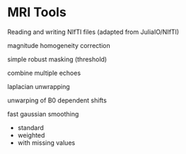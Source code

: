 # MRI Tools

Reading and writing NIfTI files (adapted from JuliaIO/NIfTI)

magnitude homogeneity correction

simple robust masking (threshold)

combine multiple echoes

laplacian unwrapping

unwarping of B0 dependent shifts

fast gaussian smoothing
- standard
- weighted
- with missing values
